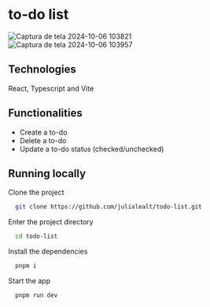 
# to-do list


![Captura de tela 2024-10-06 103821](https://github.com/user-attachments/assets/aa073c2b-a7c1-42e6-8ec8-3c9d13934847)
![Captura de tela 2024-10-06 103957](https://github.com/user-attachments/assets/0dc24c86-e47e-4441-8850-b44e5ea62d03)


## Technologies

React, Typescript and Vite


## Functionalities

- Create a to-do
- Delete a to-do
- Update a to-do status (checked/unchecked)


## Running locally

Clone the project

```bash
  git clone https://github.com/julialealt/todo-list.git
```

Enter the project directory

```bash
  cd todo-list
```

Install the dependencies

```bash
  pnpm i
```

Start the app

```bash
  pnpm run dev
```
